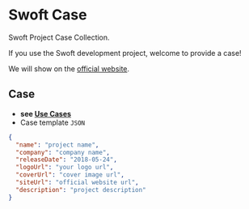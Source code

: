 # Swoft Case

Swoft Project Case Collection.

If you use the Swoft development project, welcome to provide a case!

We will show on the [official website](https://www.swoft.org/case.html).

## Case

- **see [Use Cases](case.json)**
- Case template `JSON`

```json
{
  "name": "project name",
  "company": "company name",
  "releaseDate": "2018-05-24",
  "logoUrl": "your logo url",
  "coverUrl": "cover image url",
  "siteUrl": "official website url",
  "description": "project description"
}
```
